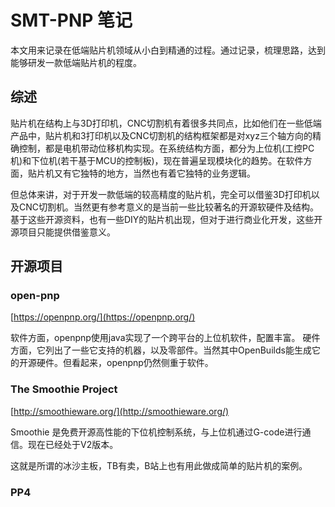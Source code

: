 # SMT-PNP 笔记

本文用来记录在低端贴片机领域从小白到精通的过程。通过记录，梳理思路，达到能够研发一款低端贴片机的程度。

## 综述

贴片机在结构上与3D打印机，CNC切割机有着很多共同点，比如他们在一些低端产品中，贴片机和3打印机以及CNC切割机的结构框架都是对xyz三个轴方向的精确控制，都是电机带动位移机构实现。在系统结构方面，都分为上位机(工控PC机)和下位机(若干基于MCU的控制板)，现在普遍呈现模块化的趋势。在软件方面，贴片机又有它独特的地方，当然也有着它独特的业务逻辑。

但总体来讲，对于开发一款低端的较高精度的贴片机，完全可以借鉴3D打印机以及CNC切割机。当然更有参考意义的是当前一些比较著名的开源软硬件及结构。基于这些开源资料，也有一些DIY的贴片机出现，但对于进行商业化开发，这些开源项目只能提供借鉴意义。

## 开源项目

### open-pnp

[https://openpnp.org/](https://openpnp.org/)

软件方面，openpnp使用java实现了一个跨平台的上位机软件，配置丰富。
硬件方面，它列出了一些它支持的机器，以及零部件。当然其中OpenBuilds能生成它的开源硬件。但看起来，openpnp仍然侧重于软件。

### The Smoothie Project

[http://smoothieware.org/](http://smoothieware.org/)

Smoothie 是免费开源高性能的下位机控制系统，与上位机通过G-code进行通信。现在已经处于V2版本。

这就是所谓的冰沙主板，TB有卖，B站上也有用此做成简单的贴片机的案例。

### PP4

